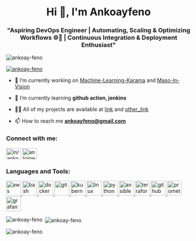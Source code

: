 <h1 align="center">Hi 👋, I'm Ankoayfeno</h1>
<h3 align="center">"Aspiring DevOps Engineer | Automating, Scaling & Optimizing Workflows ⚙️🚀 | Continuous Integration & Deployment Enthusiast"</h3>

<p align="left"> <img src="https://komarev.com/ghpvc/?username=ankoay-feno&label=Profile%20views&color=0e75b6&style=flat" alt="ankoay-feno" /> </p>

<p align="left"> <a href="https://github.com/ryo-ma/github-profile-trophy"><img src="https://github-profile-trophy.vercel.app/?username=ankoay-feno" alt="ankoay-feno" /></a> </p>

- 🔭 I’m currently working on [Machine-Learning-Karama](https://github.com/YvesLoic5/Machine-Learning-Karama) and [Maso-In-Vision](https://github.com/Malagasy-IT-worker/Maso-In-Vision.git)

- 🌱 I’m currently learning **github action, jenkins**

- 👨‍💻 All of my projects are available at [link](https://gitlab.com/internship4450447)  and [other_link](https://github.com/Ankoay-Feno?tab=repositories)

- 📫 How to reach me **ankoayfeno@gmail.com**

<h3 align="left">Connect with me:</h3>
<p align="left">
<a href="https://linkedin.com/in/ankoay-feno-180b162b8" target="blank"><img align="center" src="https://raw.githubusercontent.com/rahuldkjain/github-profile-readme-generator/master/src/images/icons/Social/linked-in-alt.svg" alt="in/ankoay-feno-180b162b8" height="30" width="40" /></a>
<a href="https://fb.com/antoine.jean.75033" target="blank"><img align="center" src="https://raw.githubusercontent.com/rahuldkjain/github-profile-readme-generator/master/src/images/icons/Social/facebook.svg" alt="antoine.jean.75033" height="30" width="40" /></a>
</p>

<h3 align="left">Languages and Tools:</h3>
<p align="left"> 
  <a href="https://aws.amazon.com" target="_blank" rel="noreferrer"> <img src="https://www.vectorlogo.zone/logos/amazon_aws/amazon_aws-ar21~bgwhite.svg" alt="aws" width="40" height="40"/> </a>  <a href="https://www.gnu.org/software/bash/" target="_blank" rel="noreferrer"> <img src="https://www.vectorlogo.zone/logos/gnu_bash/gnu_bash-official.svg" alt="bash" width="40" height="40"/> </a>  <a href="https://www.docker.com/" target="_blank" rel="noreferrer"> <img src="https://www.vectorlogo.zone/logos/docker/docker-ar21~bgwhite.svg" alt="docker" width="40" height="40"/> </a>  <a href="https://git-scm.com/" target="_blank" rel="noreferrer"> <img src="https://www.vectorlogo.zone/logos/git-scm/git-scm-ar21~bgwhite.svg" alt="git" width="40" height="40"/> </a>  <a href="https://kubernetes.io" target="_blank" rel="noreferrer"> <img src="https://www.vectorlogo.zone/logos/kubernetes/kubernetes-ar21~bgwhite.svg" alt="kubernetes" width="40" height="40"/> </a>  <a href="https://www.linux.org/" target="_blank" rel="noreferrer"> <img src="https://www.vectorlogo.zone/logos/linux/linux-ar21~bgwhite.svg" alt="linux" width="40" height="40"/> </a>  <a href="https://www.python.org" target="_blank" rel="noreferrer"> <img src="https://www.vectorlogo.zone/logos/python/python-official.svg" alt="python" width="40" height="40"/> </a>  <a href="https://docs.ansible.com/" target="_blank" rel="noreferrer"> <img src="https://www.vectorlogo.zone/logos/ansible/ansible-ar21~bgwhite.svg" alt="ansible" width="40" height="40"/> </a>  <a href="https://developer.hashicorp.com/" target="_blank" rel="noreferrer"> <img src="https://www.vectorlogo.zone/logos/terraformio/terraformio-ar21~bgwhite.svg" alt="terraform" width="40" height="40"/> </a>  <a href="https://github.com" target="_blank" rel="noreferrer"> <img src="https://www.vectorlogo.zone/logos/github/github-ar21~bgwhite.svg" alt="github" width="40" height="40"/> </a>  <a href="https://prometheus.io" target="_blank" rel="noreferrer"> <img src="https://www.vectorlogo.zone/logos/prometheusio/prometheusio-ar21~bgwhite.svg" alt="prometheus" width="40" height="40"/> </a>  <a href="https://grafana.com" target="_blank" rel="noreferrer"> <img src="https://www.vectorlogo.zone/logos/grafana/grafana-ar21~bgwhite.svg" alt="grafana" width="40" height="40"/> </a>
</p>

<p><img align="left" src="https://github-readme-stats.vercel.app/api/top-langs?username=ankoay-feno&show_icons=true&locale=en&layout=compact" alt="ankoay-feno" /></p>

<p>&nbsp;<img align="center" src="https://github-readme-stats.vercel.app/api?username=ankoay-feno&show_icons=true&locale=en" alt="ankoay-feno" /></p>

<p><img align="center" src="https://github-readme-streak-stats.herokuapp.com/?user=ankoay-feno&" alt="ankoay-feno" /></p>

